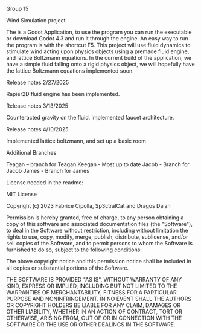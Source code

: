 Group 15

Wind Simulation project

The is a Godot Application, to use the program you can run the executable or download Godot 4.3 and run it through the engine. An easy way to run the program is with the shortcut F5. This project will use fluid dynamics to stimulate wind acting upon physics objects using a premade fluid engine, and lattice Boltzmann equations. In the current build of the application, we have a simple fluid falling onto a rigid physics object, we will hopefully have the lattice Boltzmann equations implemented soon.

Release notes 2/27/2025

Rapier2D fluid engine has been implemented.

Release notes 3/13/2025

Counteracted gravity on the fluid. implemented faucet architecture.

Release notes 4/10/2025

Implemented lattice boltzmann, and set up a basic room

Additional Branches

Teagan – branch for Teagan Keegan - Most up to date Jacob - Branch for Jacob James - Branch for James

License needed in the readme:

MIT License

Copyright (c) 2023 Fabrice Cipolla, Sp3ctralCat and Dragos Daian

Permission is hereby granted, free of charge, to any person obtaining a copy of this software and associated documentation files (the "Software"), to deal in the Software without restriction, including without limitation the rights to use, copy, modify, merge, publish, distribute, sublicense, and/or sell copies of the Software, and to permit persons to whom the Software is furnished to do so, subject to the following conditions:

The above copyright notice and this permission notice shall be included in all copies or substantial portions of the Software.

THE SOFTWARE IS PROVIDED "AS IS", WITHOUT WARRANTY OF ANY KIND, EXPRESS OR IMPLIED, INCLUDING BUT NOT LIMITED TO THE WARRANTIES OF MERCHANTABILITY, FITNESS FOR A PARTICULAR PURPOSE AND NONINFRINGEMENT. IN NO EVENT SHALL THE AUTHORS OR COPYRIGHT HOLDERS BE LIABLE FOR ANY CLAIM, DAMAGES OR OTHER LIABILITY, WHETHER IN AN ACTION OF CONTRACT, TORT OR OTHERWISE, ARISING FROM, OUT OF OR IN CONNECTION WITH THE SOFTWARE OR THE USE OR OTHER DEALINGS IN THE SOFTWARE.
